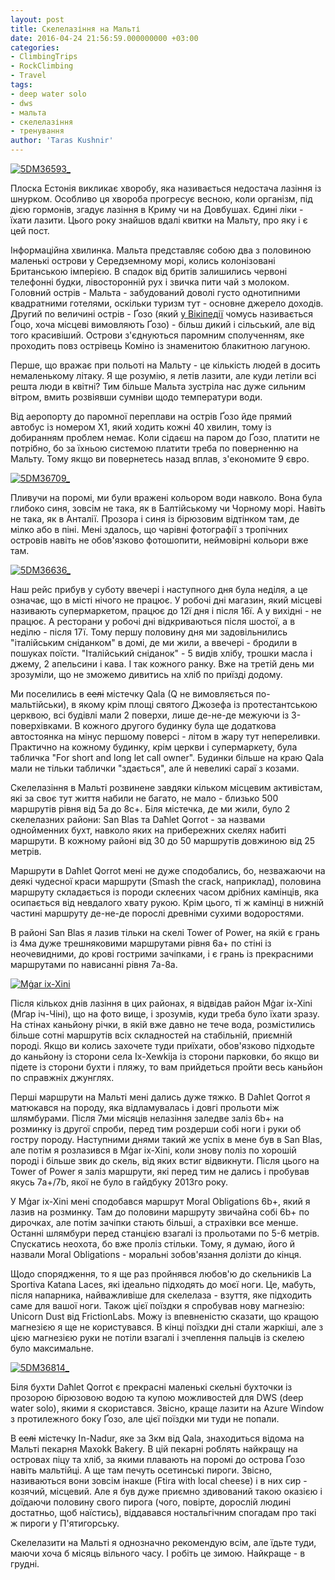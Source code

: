 ```yaml
---
layout: post
title: Скелелазіння на Мальті
date: 2016-04-24 21:56:59.000000000 +03:00
categories:
- ClimbingTrips
- RockClimbing
- Travel
tags:
- deep water solo
- dws
- мальта
- скелелазіння
- тренування
author: 'Taras Kushnir'
---
```


<a data-flickr-embed="true"  href="https://www.flickr.com/photos/ribtoks/25993706493/in/album-72157665166193934/" title="5DM36593_"><img src="https://farm2.staticflickr.com/1664/25993706493_295ee31cdb_z.jpg" alt="5DM36593_"></a>

Плоска Естонія викликає хворобу, яка називається недостача лазіння із шнурком. Особливо ця хвороба прогресує весною, коли організм, під дією гормонів, згадує лазіння в Криму чи на Довбушах. Єдині ліки - їхати лазити. Цього року знайшов вдалі квитки на Мальту, про яку і є цей пост.

<!--more-->

Інформаційна хвилинка. Мальта представляє собою два з половиною маленькі острови у Середземному морі, колись колонізовані Британською імперією. В спадок від бритів залишились червоні телефонні будки, лівосторонній рух і звичка пити чай з молоком. Головний острів - Мальта - забудований доволі густо однотипними квадратними готелями, оскільки туризм тут - основне джерело доходів. Другий по величині острів - Ґозо (який [у Вікіпедії](https://uk.wikipedia.org/wiki/%D0%93%D0%BE%D1%86%D0%BE) чомусь називається Ґоцо, хоча місцеві вимовляють Ґозо) - більш дикий і сільський, але від того красивіший. Острови з'єднуються паромним сполученням, яке проходить повз острівець Коміно із знаменитою блакитною лагуною.

Перше, що вражає при польоті на Мальту - це кількість людей в досить немаленькому літаку. Я ще розумію, я летів лазити, але куди летіли всі решта люди в квітні? Тим більше Мальта зустріла нас дуже сильним вітром, вмить розвіявши сумніви щодо температури води.

Від аеропорту до паромної переплави на острів Ґозо йде прямий автобус із номером X1, який ходить кожні 40 хвилин, тому із добиранням проблем немає. Коли сідаєш на паром до Ґозо, платити не потрібно, бо за їхньою системою платити треба по поверненню на Мальту. Тому якщо ви повернетесь назад вплав, з'економите 9 євро.

<a data-flickr-embed="true"  href="https://www.flickr.com/photos/ribtoks/26570690396/in/album-72157665166193934/" title="5DM36709_"><img src="https://farm2.staticflickr.com/1706/26570690396_4b9b76a3d8_z.jpg" alt="5DM36709_"></a>

Пливучи на поромі, ми були вражені кольором води навколо. Вона була глибоко синя, зовсім не така, як в Балтійському чи Чорному морі. Навіть не така, як в Анталії. Прозора і синя із бірюзовим відтінком там, де мілко або в піні. Мені здалось, що чарівні фотографії з тропічних островів навіть не обов'язково фотошопити, неймовірні кольори вже там.

<a data-flickr-embed="true"  href="https://www.flickr.com/photos/ribtoks/25993720643/in/album-72157665166193934/" title="5DM36636_"><img src="https://farm2.staticflickr.com/1523/25993720643_1f812cfb09_b.jpg" alt="5DM36636_"></a>

Наш рейс прибув у суботу ввечері і наступного дня була неділя, а це означає, що в місті нічого не працює. У робочі дні магазин, який місцеві називають супермаркетом, працює до 12ї дня і після 16ї. А у вихідні - не працює. А ресторани у робочі дні відкриваються після шостої, а в неділю - після 17ї. Тому першу половину дня ми задовільнились "італійським сніданком" в домі, де ми жили, а ввечері - бродили в пошуках поїсти. "Італійський сніданок" - 5 видів хлібу, трошки масла і джему, 2 апельсини і кава. І так кожного ранку. Вже на третій день ми зрозуміли, що не зможемо дивитись на хліб по приїзді додому.

Ми поселились в <del>селі</del> містечку Qala (Q не вимовляється по-мальтійськи), в якому крім площі святого Джозефа із протестантською церквою, всі будівлі мали 2 поверхи, лише де-не-де межуючи із 3-поверхівками. В кожного другого будинку була ще додаткова автостоянка на мінус першому поверсі - літом в жару тут непереливки. Практично на кожному будинку, крім церкви і супермаркету, була табличка "For short and long let call owner". Будинки більше на краю Qala мали не тільки таблички "здається", але й невеликі сараї з козами.

Скелелазіння в Мальті розвинене завдяки кільком місцевим активістам, які за своє тут життя набили не багато, не мало - близько 500 маршрутів рівня від 5a до 8c+. Біля містечка, де ми жили, було 2 скелелазних райони: San Blas та Daħlet Qorrot - за назвами однойменних бухт, навколо яких на прибережних скелях набиті маршрути. В кожному районі від 30 до 50 маршрутів довжиною від 25 метрів.

Маршрути в Daħlet Qorrot мені не дуже сподобались, бо, незважаючи на деякі чудесної краси маршрути (Smash the crack, наприклад), половина маршруту складається із породи склеєних часом дрібних камінців, яка осипається від невдалого хвату рукою. Крім цього, ті ж камінці в нижній частині маршруту де-не-де порослі древніми сухими водоростями.

В районі San Blas я лазив тільки на скелі Tower of Power, на якій є грань із 4ма дуже трешняковими маршрутами рівня 6a+ по стіні із неочевидними, до крові гострими зачіпками, і є грань із прекрасними маршрутами по нависанні рівня 7a-8a.

<a data-flickr-embed="true"  href="https://www.flickr.com/photos/ribtoks/25993777523/in/album-72157665166193934/" title="Mġar ix-Xini"><img src="https://farm2.staticflickr.com/1451/25993777523_02497e25d7_b.jpg" alt="Mġar ix-Xini"></a>

Після кількох днів лазіння в цих районах, я відвідав район Mġar ix-Xini (Мґар іч-Чіні), що на фото вище, і зрозумів, куди треба було їхати зразу. На стінах каньйону річки, в якій вже давно не тече вода, розмістились більше сотні маршрутів всіх складностей на стабільній, приємній породі. Якщо ви колись захочете туди приїхати, обов'язково підходьте до каньйону із сторони села Ix-Xewkija із сторони парковки, бо якщо ви підете із сторони бухти і пляжу, то вам прийдеться пройти весь каньйон по справжніх джунглях.

Перші маршрути на Мальті мені дались дуже тяжко. В Daħlet Qorrot я матюкався на породу, яка відламувалась і довгі прольоти між шлямбурами. Після 7ми місяців нелазіння заледве заліз 6b+ на розминку із другої спроби, перед тим роздерши собі ноги і руки об гостру породу. Наступними днями такий же успіх в мене був в San Blas, але потім я розлазився в Mġar ix-Xini, коли знову поліз по хорошій породі і більше звик до скель, від яких встиг відвикнути. Після цього на Tower of Power я заліз маршрути, які перед тим не дались і пробував якусь 7a+/7b, якої не було в гайдбуку 2013го року.

У Mġar ix-Xini мені сподобався маршрут Moral Obligations 6b+, який я лазив на розминку. Там до половини маршруту звичайна собі 6b+ по дирочках, але потім зачіпки стають більші, а страхівки все менше. Останні шлямбури перед станцією взагалі із прольотами по 5-6 метрів. Спускатись неохота, бо вже проліз стільки. Тому, я думаю, його й назвали Moral Obligations - моральні зобов'язання долізти до кінця.

Щодо спорядження, то я ще раз пройнявся любов'ю до скельників La Sportiva Katana Laces, які ідеально підходять до моєї ноги. Це, мабуть, після напарника, найважливіше для скелелаза - взуття, яке підходить саме для вашої ноги. Також цієї поїздки я спробував нову магнезію: Unicorn Dust від FrictionLabs. Можу із впевненістю сказати, що кращою магнезією я ще не користувався. В кінці поїздки дні стали жаркіші, але з цією магнезією руки не потіли взагалі і зчеплення пальців із скелею було максимальне.

<a data-flickr-embed="true"  href="https://www.flickr.com/photos/ribtoks/26596788285/in/album-72157665166193934/" title="5DM36814_"><img src="https://farm2.staticflickr.com/1664/26596788285_70138413c5_b.jpg" alt="5DM36814_"></a>

Біля бухти Daħlet Qorrot є прекрасні маленькі скельні бухточки із прозорою бірюзовою водою та купою можливостей для DWS (deep water solo), якими я скористався. Звісно, краще лазити на Azure Window з протилежного боку Ґозо, але цієї поїздки ми туди не попали.

В <del>селі</del> містечку In-Nadur, яке за 3км від Qala, знаходиться відома на Мальті пекарня Maxokk Bakery. В цій пекарні роблять найкращу на островах піцу та хліб, за якими плавають на поромі до острова Ґозо навіть мальтійці. А ще там печуть осетинські пироги. Звісно, називаються вони зовсім інакше (Ftira with local cheese) і в них сир - козячий, місцевий. Але я був дуже приємно здивований такою оказією і доїдаючи половину свого пирога (чого, повірте, дорослій людині достатньо, щоб наїстись), віддавався ностальгічним спогадам про такі ж пироги у П'ятигорську.

Скелелазити на Мальті я однозначно рекомендую всім, але їдьте туди, маючи хоча б місяць вільного часу. І робіть це зимою. Найкраще - в грудні.

<script src="//embedr.flickr.com/assets/client-code.js" async="" charset="utf-8"></script>
